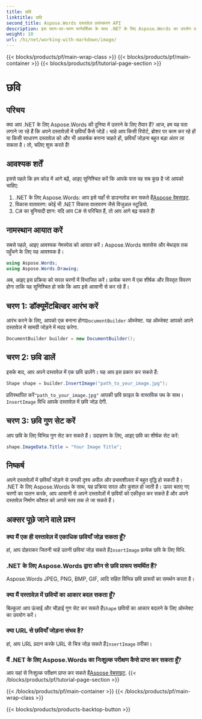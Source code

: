 ```yaml
---
title: छवि
linktitle: छवि
second_title: Aspose.Words दस्तावेज़ प्रसंस्करण API
description: इस चरण-दर-चरण मार्गदर्शिका के साथ .NET के लिए Aspose.Words का उपयोग करके अपने दस्तावेज़ों में छवियाँ जोड़ना सीखें। कुछ ही समय में विज़ुअल के साथ अपने दस्तावेज़ों को बेहतर बनाएँ।
weight: 10
url: /hi/net/working-with-markdown/image/
---
```


{{< blocks/products/pf/main-wrap-class >}}
{{< blocks/products/pf/main-container >}}
{{< blocks/products/pf/tutorial-page-section >}}

# छवि

## परिचय

क्या आप .NET के लिए Aspose.Words की दुनिया में उतरने के लिए तैयार हैं? आज, हम यह पता लगाने जा रहे हैं कि अपने दस्तावेज़ों में छवियाँ कैसे जोड़ें। चाहे आप किसी रिपोर्ट, ब्रोशर पर काम कर रहे हों या किसी साधारण दस्तावेज़ को और भी आकर्षक बनाना चाहते हों, छवियाँ जोड़ना बहुत बड़ा अंतर ला सकता है। तो, चलिए शुरू करते हैं!

## आवश्यक शर्तें

इससे पहले कि हम कोड में आगे बढ़ें, आइए सुनिश्चित करें कि आपके पास वह सब कुछ है जो आपको चाहिए:

1.  .NET के लिए Aspose.Words: आप इसे यहाँ से डाउनलोड कर सकते हैं[Aspose वेबसाइट](https://releases.aspose.com/words/net/).
2. विकास वातावरण: कोई भी .NET विकास वातावरण जैसे विजुअल स्टूडियो.
3. C# का बुनियादी ज्ञान: यदि आप C# से परिचित हैं, तो आप आगे बढ़ सकते हैं!

## नामस्थान आयात करें

सबसे पहले, आइए आवश्यक नेमस्पेस को आयात करें। Aspose.Words क्लासेस और मेथड्स तक पहुँचने के लिए यह आवश्यक है।

```csharp
using Aspose.Words;
using Aspose.Words.Drawing;
```

अब, आइए इस प्रक्रिया को सरल चरणों में विभाजित करें। प्रत्येक चरण में एक शीर्षक और विस्तृत विवरण होगा ताकि यह सुनिश्चित हो सके कि आप इसे आसानी से कर रहे हैं।

## चरण 1: डॉक्यूमेंटबिल्डर आरंभ करें

 आरंभ करने के लिए, आपको एक बनाना होगा`DocumentBuilder` ऑब्जेक्ट. यह ऑब्जेक्ट आपको अपने दस्तावेज़ में सामग्री जोड़ने में मदद करेगा.

```csharp
DocumentBuilder builder = new DocumentBuilder();
```

## चरण 2: छवि डालें

इसके बाद, आप अपने दस्तावेज़ में एक छवि डालेंगे। यह आप इस प्रकार कर सकते हैं:

```csharp
Shape shape = builder.InsertImage("path_to_your_image.jpg");
```

 प्रतिस्थापित करें`"path_to_your_image.jpg"` आपकी छवि फ़ाइल के वास्तविक पथ के साथ।`InsertImage` विधि आपके दस्तावेज़ में छवि जोड़ देगी.

## चरण 3: छवि गुण सेट करें

आप छवि के लिए विभिन्न गुण सेट कर सकते हैं। उदाहरण के लिए, आइए छवि का शीर्षक सेट करें:

```csharp
shape.ImageData.Title = "Your Image Title";
```

## निष्कर्ष

अपने दस्तावेज़ों में छवियाँ जोड़ने से उनकी दृश्य अपील और प्रभावशीलता में बहुत वृद्धि हो सकती है। .NET के लिए Aspose.Words के साथ, यह प्रक्रिया सरल और कुशल हो जाती है। ऊपर बताए गए चरणों का पालन करके, आप आसानी से अपने दस्तावेज़ों में छवियों को एकीकृत कर सकते हैं और अपने दस्तावेज़ निर्माण कौशल को अगले स्तर तक ले जा सकते हैं।

## अक्सर पूछे जाने वाले प्रश्न

### क्या मैं एक ही दस्तावेज़ में एकाधिक छवियाँ जोड़ सकता हूँ?  
हां, आप दोहराकर जितनी चाहें उतनी छवियां जोड़ सकते हैं`InsertImage` प्रत्येक छवि के लिए विधि.

### .NET के लिए Aspose.Words द्वारा कौन से छवि प्रारूप समर्थित हैं?  
Aspose.Words JPEG, PNG, BMP, GIF, आदि सहित विभिन्न छवि प्रारूपों का समर्थन करता है।

### क्या मैं दस्तावेज़ में छवियों का आकार बदल सकता हूँ?  
 बिल्कुल! आप ऊंचाई और चौड़ाई गुण सेट कर सकते हैं`Shape` छवियों का आकार बदलने के लिए ऑब्जेक्ट का उपयोग करें।

### क्या URL से छवियाँ जोड़ना संभव है?  
 हां, आप URL प्रदान करके URL से चित्र जोड़ सकते हैं`InsertImage` तरीका।

### मैं .NET के लिए Aspose.Words का निःशुल्क परीक्षण कैसे प्राप्त कर सकता हूँ?  
 आप यहां से निःशुल्क परीक्षण प्राप्त कर सकते हैं[Aspose वेबसाइट](https://releases.aspose.com/).
{{< /blocks/products/pf/tutorial-page-section >}}

{{< /blocks/products/pf/main-container >}}
{{< /blocks/products/pf/main-wrap-class >}}

{{< blocks/products/products-backtop-button >}}
